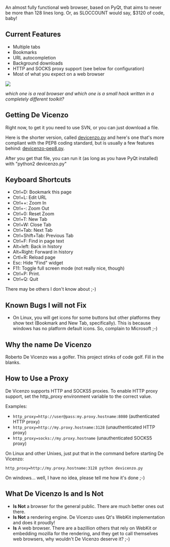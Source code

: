 An almost fully functional web browser, based on PyQt, that aims to never be more than 128 lines long. Or, as SLOCCOUNT would say, $3120 of code, baby!

## Current Features ##

  * Multiple tabs
  * Bookmarks
  * URL autocompletion
  * Background downloads
  * HTTP and SOCKS proxy support (see below for configuration)
  * Most of what you expect on a web browser

[![](http://twitpic.com/show/thumb/4bvpgh.png)](http://twitpic.com/4bvpgh)

_which one is a real browser and which one is a small hack written in a completely different toolkit?_

## Getting De Vicenzo ##

Right now, to get it you need to use SVN, or you can just download a file.

Here is the shorter version, called [devicenzo.py](http://code.google.com/p/devicenzo/source/browse/trunk/devicenzo.py) and here's one that's more compliant with the PEP8 coding standard, but is usually a few features behind: [devicenzo-pep8.py](http://code.google.com/p/devicenzo/source/browse/trunk/devicenzo-pep8.py).

After you get that file, you can run it (as long as you have PyQt installed) with "python2 devicenzo.py"

## Keyboard Shortcuts ##

  * Ctrl+D: Bookmark this page
  * Ctrl+L: Edit URL
  * Ctrl++: Zoom In
  * Ctrl+-: Zoom Out
  * Ctrl+0: Reset Zoom
  * Ctrl+T: New Tab
  * Ctrl+W: Close Tab
  * Ctrl+Tab: Next Tab
  * Ctrl+Shift+Tab: Previous Tab
  * Ctrl+F: Find in page text
  * Alt+left: Back in history
  * Alt+Right: Forward in history
  * Crtl+R: Reload page
  * Esc: Hide "Find" widget
  * F11: Toggle full screen mode (not really nice, though)
  * Ctrl+P: Print.
  * Ctrl+Q: Quit

There may be others I don't know about ;-)

## Known Bugs I will not Fix ##

  * On Linux, you will get icons for some buttons but other platforms they show text (Bookmark and New Tab, specifically). This is because windows has no platform default icons. So, complain to Microsoft ;-)

## Why the name De Vicenzo ##

Roberto De Vicenzo was a golfer. This project stinks of code golf. Fill in the blanks.

## How to Use a Proxy ##

De Vicenzo supports HTTP and SOCKS5 proxies. To enable HTTP proxy support, set the
http\_proxy environment variable to the correct value.

Examples:

  * `http_proxy=http://user@pass:my.proxy.hostname:8080` (authenticated HTTP proxy)
  * `http_proxy=http://my.proxy.hostname:3128` (unauthenticated HTTP proxy)
  * `http_proxy=socks://my.proxy.hostname` (unauthenticated SOCKS5 proxy)

On Linux and other Unixes, just put that in the command before starting De Vicenzo:

`http_proxy=http://my.proxy.hostname:3128 python devicenzo.py`

On windows... well, I have no idea, please tell me how it's done ;-)

## What De Vicenzo Is and Is Not ##

  * **Is Not** a browser for the general public. There are much better ones out there.
  * **Is Not** a rendering engine. De Vicenzo uses Qt's WebKit implementation and does it proudly!
  * **Is** A web browser. There are a bazillion others that rely on WebKit or embedding mozilla for the rendering, and they get to call themselves web browsers, why wouldn't De Vicenzo deserve it? ;-)